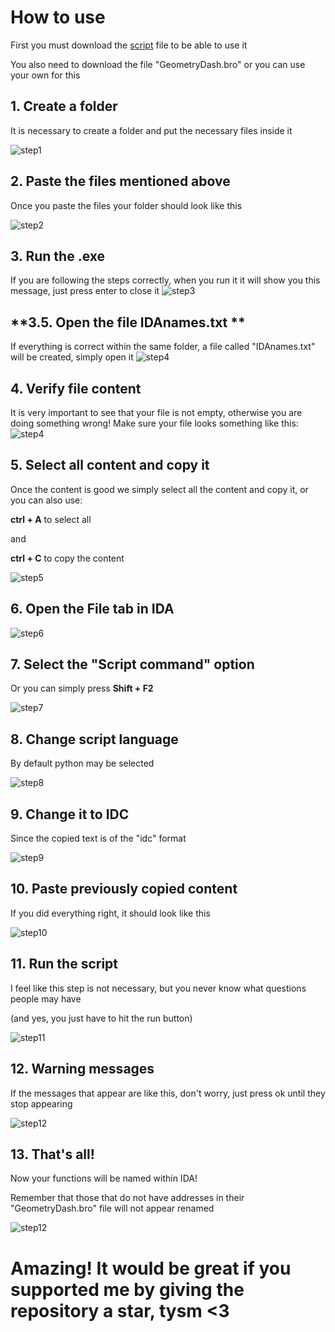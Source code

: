 # How to use

First you must download the [script](https://github.com/iArtie/BindingsNamesForIDA/raw/main/scripts.exe) file to be able to use it

You also need to download the file "GeometryDash.bro" or you can use your own for this


## **1. Create a folder**

It is necessary to create a folder and put the necessary files inside it


![step1](assets/step1.png)

## **2. Paste the files mentioned above**

Once you paste the files your folder should look like this


![step2](assets/step2.png)

## **3. Run the .exe**

If you are following the steps correctly, when you run it it will show you this message, just press enter to close it
![step3](assets/step3.png)


## **3.5. Open the file IDAnames.txt **

If everything is correct within the same folder, a file called "IDAnames.txt" will be created, simply open it
![step4](assets/step3.5.png)


## **4. Verify file content**

It is very important to see that your file is not empty, otherwise you are doing something wrong! Make sure your file looks something like this:
![step4](assets/step4.png)


## **5. Select all content and copy it**

Once the content is good we simply select all the content and copy it, or you can also use:

**ctrl + A** to select all

and

**ctrl + C** to copy the content

![step5](assets/step5.png)

## **6. Open the File tab in IDA**
![step6](assets/step6.png)

## **7. Select the "Script command" option**

Or you can simply press **Shift + F2**

![step7](assets/step7.png)

## **8. Change script language**

By default python may be selected

![step8](assets/step8.png)

## **9. Change it to IDC**

Since the copied text is of the "idc" format

![step9](assets/step9.png)

## **10. Paste previously copied content**

If you did everything right, it should look like this

![step10](assets/step10.png)


## **11. Run the script**

I feel like this step is not necessary, but you never know what questions people may have

(and yes, you just have to hit the run button)


![step11](assets/step11.png)

## **12. Warning messages**

If the messages that appear are like this, don't worry, just press ok until they stop appearing

![step12](assets/step12.png)

## **13. That's all!**

Now your functions will be named within IDA!

Remember that those that do not have addresses in their "GeometryDash.bro" file will not appear renamed

![step12](assets/step13.png)


# Amazing! It would be great if you supported me by giving the repository a star, tysm <3
